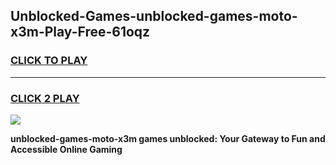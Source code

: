 
## Unblocked-Games-unblocked-games-moto-x3m-Play-Free-61oqz
<h3>
<a href="https://premium76.site?title=unblocked-games-moto-x3m&ref=17A">CLICK TO PLAY</a></h3>
<hr>

<h3>
<a href="https://premium76.site?title=unblocked-games-moto-x3m&ref=17A">CLICK 2 PLAY</a>
  
</h3>

<a href="https://premium76.site?title=unblocked-games-moto-x3m&ref=17A"><img src="https://clearcache.store/games.png"></a>


**unblocked-games-moto-x3m games unblocked: Your Gateway to Fun and Accessible Online Gaming**

